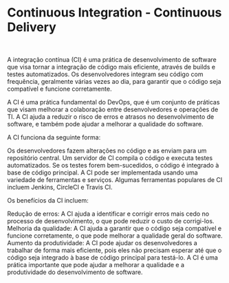 # Continuous Integration - Continuous Delivery

<br> 

A integração contínua (CI) é uma prática de desenvolvimento de software que visa tornar a integração de código mais eficiente, através de builds e testes automatizados. Os desenvolvedores integram seu código com frequência, geralmente várias vezes ao dia, para garantir que o código seja compatível e funcione corretamente.

A CI é uma prática fundamental do DevOps, que é um conjunto de práticas que visam melhorar a colaboração entre desenvolvedores e operações de TI. A CI ajuda a reduzir o risco de erros e atrasos no desenvolvimento de software, e também pode ajudar a melhorar a qualidade do software.

A CI funciona da seguinte forma:

Os desenvolvedores fazem alterações no código e as enviam para um repositório central.
Um servidor de CI compila o código e executa testes automatizados.
Se os testes forem bem-sucedidos, o código é integrado à base de código principal.
A CI pode ser implementada usando uma variedade de ferramentas e serviços. Algumas ferramentas populares de CI incluem Jenkins, CircleCI e Travis CI.

Os benefícios da CI incluem:

Redução de erros: A CI ajuda a identificar e corrigir erros mais cedo no processo de desenvolvimento, o que pode reduzir o custo de corrigi-los.
Melhoria da qualidade: A CI ajuda a garantir que o código seja compatível e funcione corretamente, o que pode melhorar a qualidade geral do software.
Aumento da produtividade: A CI pode ajudar os desenvolvedores a trabalhar de forma mais eficiente, pois eles não precisam esperar até que o código seja integrado à base de código principal para testá-lo.
A CI é uma prática importante que pode ajudar a melhorar a qualidade e a produtividade do desenvolvimento de software.
